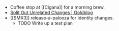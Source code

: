 - Coffee stop at [[Cigana]] for a morning brew.
- [Split Out Unrelated Changes | Goldblog](https://www.joshuakgoldberg.com/blog/split-out-unrelated-changes/)
- [[SMX3]] release-a-palooza for Identity changes.
	- TODO Write up a test plan
